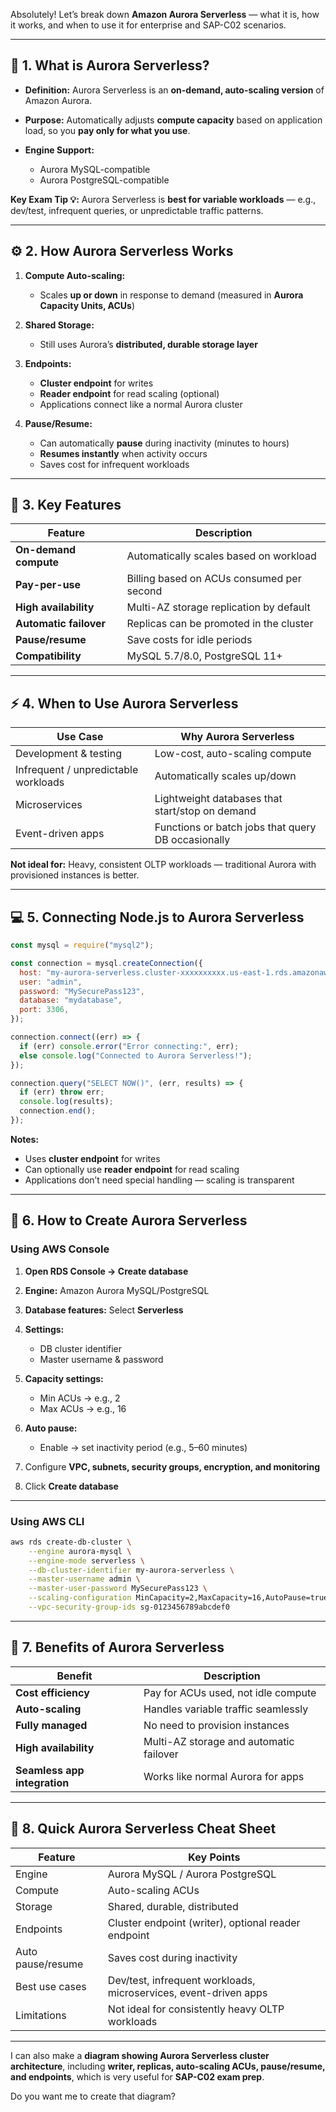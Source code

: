 Absolutely! Let’s break down **Amazon Aurora Serverless** — what it is, how it works, and when to use it for enterprise and SAP-C02 scenarios.

---

## 🧭 1. What is Aurora Serverless?

- **Definition:** Aurora Serverless is an **on-demand, auto-scaling version** of Amazon Aurora.
- **Purpose:** Automatically adjusts **compute capacity** based on application load, so you **pay only for what you use**.
- **Engine Support:**

  - Aurora MySQL-compatible
  - Aurora PostgreSQL-compatible

**Key Exam Tip 💡:** Aurora Serverless is **best for variable workloads** — e.g., dev/test, infrequent queries, or unpredictable traffic patterns.

---

## ⚙️ 2. How Aurora Serverless Works

1. **Compute Auto-scaling:**

   - Scales **up or down** in response to demand (measured in **Aurora Capacity Units, ACUs**)

2. **Shared Storage:**

   - Still uses Aurora’s **distributed, durable storage layer**

3. **Endpoints:**

   - **Cluster endpoint** for writes
   - **Reader endpoint** for read scaling (optional)
   - Applications connect like a normal Aurora cluster

4. **Pause/Resume:**

   - Can automatically **pause** during inactivity (minutes to hours)
   - **Resumes instantly** when activity occurs
   - Saves cost for infrequent workloads

---

## 🔹 3. Key Features

| Feature                | Description                               |
| ---------------------- | ----------------------------------------- |
| **On-demand compute**  | Automatically scales based on workload    |
| **Pay-per-use**        | Billing based on ACUs consumed per second |
| **High availability**  | Multi-AZ storage replication by default   |
| **Automatic failover** | Replicas can be promoted in the cluster   |
| **Pause/resume**       | Save costs for idle periods               |
| **Compatibility**      | MySQL 5.7/8.0, PostgreSQL 11+             |

---

## ⚡ 4. When to Use Aurora Serverless

| Use Case                             | Why Aurora Serverless                              |
| ------------------------------------ | -------------------------------------------------- |
| Development & testing                | Low-cost, auto-scaling compute                     |
| Infrequent / unpredictable workloads | Automatically scales up/down                       |
| Microservices                        | Lightweight databases that start/stop on demand    |
| Event-driven apps                    | Functions or batch jobs that query DB occasionally |

**Not ideal for:** Heavy, consistent OLTP workloads — traditional Aurora with provisioned instances is better.

---

## 💻 5. Connecting Node.js to Aurora Serverless

```javascript
const mysql = require("mysql2");

const connection = mysql.createConnection({
  host: "my-aurora-serverless.cluster-xxxxxxxxxx.us-east-1.rds.amazonaws.com",
  user: "admin",
  password: "MySecurePass123",
  database: "mydatabase",
  port: 3306,
});

connection.connect((err) => {
  if (err) console.error("Error connecting:", err);
  else console.log("Connected to Aurora Serverless!");
});

connection.query("SELECT NOW()", (err, results) => {
  if (err) throw err;
  console.log(results);
  connection.end();
});
```

**Notes:**

- Uses **cluster endpoint** for writes
- Can optionally use **reader endpoint** for read scaling
- Applications don’t need special handling — scaling is transparent

---

## 🔹 6. How to Create Aurora Serverless

### Using AWS Console

1. **Open RDS Console → Create database**
2. **Engine:** Amazon Aurora MySQL/PostgreSQL
3. **Database features:** Select **Serverless**
4. **Settings:**

   - DB cluster identifier
   - Master username & password

5. **Capacity settings:**

   - Min ACUs → e.g., 2
   - Max ACUs → e.g., 16

6. **Auto pause:**

   - Enable → set inactivity period (e.g., 5–60 minutes)

7. Configure **VPC, subnets, security groups, encryption, and monitoring**
8. Click **Create database**

---

### Using AWS CLI

```bash
aws rds create-db-cluster \
    --engine aurora-mysql \
    --engine-mode serverless \
    --db-cluster-identifier my-aurora-serverless \
    --master-username admin \
    --master-user-password MySecurePass123 \
    --scaling-configuration MinCapacity=2,MaxCapacity=16,AutoPause=true,SecondsUntilAutoPause=300 \
    --vpc-security-group-ids sg-0123456789abcdef0
```

---

## 🔹 7. Benefits of Aurora Serverless

| Benefit                      | Description                             |
| ---------------------------- | --------------------------------------- |
| **Cost efficiency**          | Pay for ACUs used, not idle compute     |
| **Auto-scaling**             | Handles variable traffic seamlessly     |
| **Fully managed**            | No need to provision instances          |
| **High availability**        | Multi-AZ storage and automatic failover |
| **Seamless app integration** | Works like normal Aurora for apps       |

---

## 🧾 8. Quick Aurora Serverless Cheat Sheet

| Feature           | Key Points                                                       |
| ----------------- | ---------------------------------------------------------------- |
| Engine            | Aurora MySQL / Aurora PostgreSQL                                 |
| Compute           | Auto-scaling ACUs                                                |
| Storage           | Shared, durable, distributed                                     |
| Endpoints         | Cluster endpoint (writer), optional reader endpoint              |
| Auto pause/resume | Saves cost during inactivity                                     |
| Best use cases    | Dev/test, infrequent workloads, microservices, event-driven apps |
| Limitations       | Not ideal for consistently heavy OLTP workloads                  |

---

I can also make a **diagram showing Aurora Serverless cluster architecture**, including **writer, replicas, auto-scaling ACUs, pause/resume, and endpoints**, which is very useful for **SAP-C02 exam prep**.

Do you want me to create that diagram?
